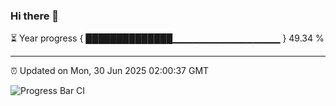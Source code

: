 ### Hi there 👋

⏳ Year progress { ██████████████▁▁▁▁▁▁▁▁▁▁▁▁▁▁▁▁ } 49.34 %

---

⏰ Updated on Mon, 30 Jun 2025 02:00:37 GMT

![Progress Bar CI](https://github.com/liununu/liununu/workflows/Progress%20Bar%20CI/badge.svg)
